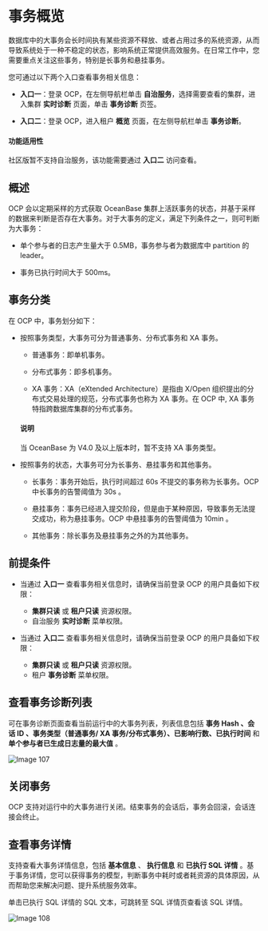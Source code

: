 # 事务概览

数据库中的大事务会长时间执有某些资源不释放、或者占用过多的系统资源，从而导致系统处于一种不稳定的状态，影响系统正常提供高效服务。在日常工作中，您需要重点关注这些事务，特别是长事务和悬挂事务。

您可通过以下两个入口查看事务相关信息：

* **入口一**：登录 OCP，在左侧导航栏单击 **自治服务**，选择需要查看的集群，进入集群 **实时诊断** 页面，单击 **事务诊断** 页签。

* **入口二**：登录 OCP，进入租户 **概览** 页面，在左侧导航栏单击 **事务诊断**。

<main id="notice" type='notice'>
<h4>功能适用性</h4>
<p>社区版暂不支持自治服务，该功能需要通过 <b>入口二</b> 访问查看。</p>
</main>

## 概述

OCP 会以定期采样的方式获取 OceanBase 集群上活跃事务的状态，并基于采样的数据来判断是否存在大事务。对于大事务的定义，满足下列条件之一，则可判断为大事务：

* 单个参与者的日志产生量大于 0.5MB，事务参与者为数据库中 partition 的 leader。

* 事务已执行时间大于 500ms。

## 事务分类

在 OCP 中，事务划分如下：

* 按照事务类型，大事务可分为普通事务、分布式事务和 XA 事务。

  * 普通事务：即单机事务。

  * 分布式事务：即多机事务。

  * XA 事务：XA（eXtended Architecture）是指由 X/Open 组织提出的分布式交易处理的规范，分布式事务也称为 XA 事务。在 OCP 中, XA 事务特指跨数据库集群的分布式事务。
  
   <main id="notice" type='explain'>
    <h4>说明</h4>
    <p>当 OceanBase 为 V4.0 及以上版本时，暂不支持 XA 事务类型。</p>
   </main>

* 按照事务的状态，大事务可分为长事务、悬挂事务和其他事务。

  * 长事务：事务开始后，执行时间超过 60s 不提交的事务称为长事务。OCP 中长事务的告警阈值为 30s 。

  * 悬挂事务：事务已经进入提交阶段，但是由于某种原因，导致事务无法提交成功，称为悬挂事务。OCP 中悬挂事务的告警阈值为 10min 。

  * 其他事务：除长事务及悬挂事务之外的为其他事务。

## 前提条件

* 当通过 **入口一** 查看事务相关信息时，请确保当前登录 OCP 的用户具备如下权限：

  * **集群只读** 或 **租户只读** 资源权限。
  * 自治服务 **实时诊断** 菜单权限。

* 当通过 **入口二** 查看事务相关信息时，请确保当前登录 OCP 的用户具备如下权限：

  * **集群只读** 或 **租户只读** 资源权限。
  * 租户 **事务诊断** 菜单权限。

## 查看事务诊断列表

可在事务诊断页面查看当前运行中的大事务列表，列表信息包括 **事务 Hash 、会话 ID 、事务类型（普通事务/ XA 事务/分布式事务）、已影响行数、已执行时间** 和 **单个参与者已生成日志量的最大值** 。

![Image 107](https://help-static-aliyun-doc.aliyuncs.com/assets/img/zh-CN/6410999461/p430416.png)

## 关闭事务

OCP 支持对运行中的大事务进行关闭。结束事务的会话后，事务会回滚，会话连接会终止。

## 查看事务详情

支持查看大事务详情信息，包括 **基本信息** 、 **执行信息** 和 **已执行 SQL 详情** 。基于事务详情，您可以获得事务的模型，判断事务中耗时或者耗资源的具体原因，从而帮助您来解决问题、提升系统服务效率。

单击已执行 SQL 详情的 SQL 文本，可跳转至 SQL 详情页查看该 SQL 详情。

![Image 108](https://help-static-aliyun-doc.aliyuncs.com/assets/img/zh-CN/6410999461/p430417.png)
